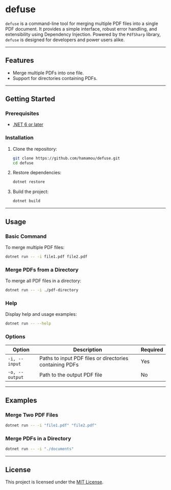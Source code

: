 # **defuse**

`defuse` is a command-line tool for merging multiple PDF files into a single PDF document. It provides a simple interface, robust error handling, and extensibility using Dependency Injection. Powered by the `PdfSharp` library, `defuse` is designed for developers and power users alike.

---

## **Features**

-   Merge multiple PDFs into one file.
-   Support for directories containing PDFs.

---

## **Getting Started**

### **Prerequisites**

-   [.NET 6 or later](https://dotnet.microsoft.com/download)

### **Installation**

1. Clone the repository:
    ```bash
    git clone https://github.com/hamamou/defuse.git
    cd defuse
    ```
2. Restore dependencies:

    ```bash
    dotnet restore
    ```

3. Build the project:
    ```bash
    dotnet build
    ```

---

## **Usage**

### **Basic Command**

To merge multiple PDF files:

```bash
dotnet run -- -i file1.pdf file2.pdf
```

### **Merge PDFs from a Directory**

To merge all PDF files in a directory:

```bash
dotnet run -- -i ./pdf-directory
```

### **Help**

Display help and usage examples:

```bash
dotnet run -- --help
```

### **Options**

| Option         | Description                                             | Required |
| -------------- | ------------------------------------------------------- | -------- |
| `-i, --input`  | Paths to input PDF files or directories containing PDFs | Yes      |
| `-o, --output` | Path to the output PDF file                             | No       |

---

## **Examples**

### Merge Two PDF Files

```bash
dotnet run -- -i "file1.pdf" "file2.pdf"
```

### Merge PDFs in a Directory

```bash
dotnet run -- -i "./documents"
```

---

## **License**

This project is licensed under the [MIT License](LICENSE).
